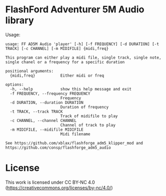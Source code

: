 # FlashFord Adventurer 5M Audio library

Usage:

```
usage: FF AD5M Audio 'player' [-h] [-f FREQUENCY] [-d DURATION] [-t TRACK] [-c CHANNEL] [-m MIDIFILE] {midi,freq}

This program can either play a midi file, single track, single note, single chanel or a frequency for a specific duration

positional arguments:
  {midi,freq}           Either midi or freq

options:
  -h, --help            show this help message and exit
  -f FREQUENCY, --frequency FREQUENCY
                        Frequency
  -d DURATION, --duration DURATION
                        Duration of frequency
  -t TRACK, --track TRACK
                        Track of midifile to play
  -c CHANNEL, --channel CHANNEL
                        Channel of track to play
  -m MIDIFILE, --midifile MIDIFILE
                        Midi filename

See https://github.com/xblax/flashforge_adm5_klipper_mod and https://github.com/consp/flashforge_adm5_audio
```


# License

This work is licensed under CC BY-NC 4.0 (https://creativecommons.org/licenses/by-nc/4.0/)
